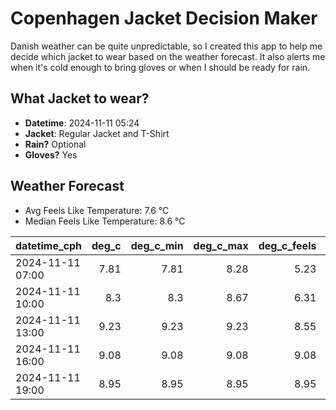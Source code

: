 
# Copenhagen Jacket Decision Maker

Danish weather can be quite unpredictable, so I created this app to help me decide which jacket to wear based on the weather forecast. 
It also alerts me when it's cold enough to bring gloves or when I should be ready for rain.

## What Jacket to wear?

- **Datetime**: 2024-11-11 05:24
- **Jacket**: Regular Jacket and T-Shirt
- **Rain?** Optional
- **Gloves?** Yes

## Weather Forecast
- Avg Feels Like Temperature: 7.6 °C
- Median Feels Like Temperature: 8.6 °C

| datetime_cph     |   deg_c |   deg_c_min |   deg_c_max |   deg_c_feels | weather   | wind   | rain   |
|:-----------------|--------:|------------:|------------:|--------------:|:----------|:-------|:-------|
| 2024-11-11 07:00 |    7.81 |        7.81 |        8.28 |          5.23 | Clouds    | Low    | None   |
| 2024-11-11 10:00 |    8.3  |        8.3  |        8.67 |          6.31 | Rain      | Low    | Low    |
| 2024-11-11 13:00 |    9.23 |        9.23 |        9.23 |          8.55 | Clouds    | Low    | None   |
| 2024-11-11 16:00 |    9.08 |        9.08 |        9.08 |          9.08 | Clouds    | Low    | None   |
| 2024-11-11 19:00 |    8.95 |        8.95 |        8.95 |          8.95 | Clouds    | Low    | None   |
        